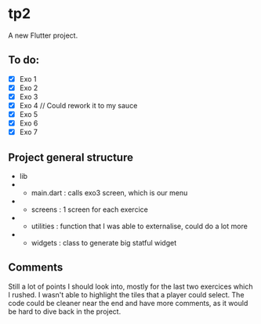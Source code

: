 # tp2

A new Flutter project.

## To do:

- [X] Exo 1
- [X] Exo 2
- [X] Exo 3
- [X] Exo 4 // Could rework it to my sauce
- [X] Exo 5
- [X] Exo 6
- [X] Exo 7

## Project general structure

- lib
- - main.dart : calls exo3 screen, which is our menu
- - screens : 1 screen for each exercice
- - utilities : function that I was able to externalise, could do a lot more
- - widgets :  class to generate big statful widget

## Comments

Still a lot of points I should look into, mostly for the last two exercices which I rushed. I wasn't able to highlight the tiles that a player could select. The code could be cleaner near the end and have more comments, as it would be hard to dive back in the project.
